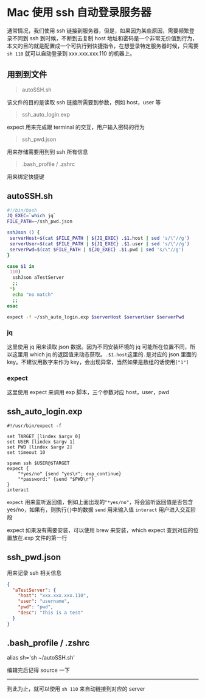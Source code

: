 # Mac 使用 ssh 自动登录服务器

通常情况，我们使用 ssh 链接到服务器，但是，如果因为某些原因，需要频繁登录不同到 ssh 到时候，不断到去复制 host 地址和密码是一个非常无价值到行为，本文的目的就是配置成一个可执行到快捷指令，在想登录特定服务器时候，只需要 `sh 110` 就可以自动登录到 xxx.xxx.xxx.110 的机器上。

## 用到到文件

> autoSSH.sh

该文件的目的是读取 ssh 链接所需要到参数，例如 host，user 等

> ssh_auto_login.exp

expect 用来完成跟 terminal 的交互，用户输入密码的行为

> ssh_pwd.json

用来存储需要用到到 ssh 所有信息

> .bash_profile / .zshrc

用来绑定快捷键

## autoSSH.sh

```bash
#!/bin/bash
JQ_EXEC=`which jq`
FILE_PATH=~/ssh_pwd.json

sshJson () {
 serverHost=$(cat $FILE_PATH | ${JQ_EXEC} .$1.host | sed 's/\"//g')
 serverUser=$(cat $FILE_PATH | ${JQ_EXEC} .$1.user | sed 's/\"//g')
 serverPwd=$(cat $FILE_PATH | ${JQ_EXEC} .$1.pwd | sed 's/\"//g')
}

case $1 in
 110)
  sshJson aTestServer
  ;;
 *)
  echo "no match"
  ;;
esac

expect -f ~/ssh_auto_login.exp $serverHost $serverUser $serverPwd
```

### jq

这里使用 jq 用来读取 json 数据。因为不同安装环境的 jq 可能所在位置不同，所以这里用 which jq 的返回值来动态获取。`.$1.host`这里的`.`是对应的 json 里面的 key。不建议用数字来作为 key，会出现异常，当然如果是数组的话使用`["1"]`

### expect

这里使用 expect 来调用 exp 脚本，三个参数对应 host，user，pwd

## ssh_auto_login.exp

```expect
#!/usr/bin/expect -f

set TARGET [lindex $argv 0]
set USER [lindex $argv 1]
set PWD [lindex $argv 2]
set timeout 10

spawn ssh $USER@$TARGET
expect {
    "*yes/no" {send "yes\r"; exp_continue}
    "*password:" {send "$PWD\r"}
}
interact
```

`expect` 用来监听返回值，例如上面出现的`"*yes/no"`，将会监听返回值是否包含 yes/no，如果有，则执行`{}`中的数据
`send` 用来输入值
`interact` 用户进入交互阶段

expect 如果没有需要安装，可以使用 brew 来安装，which expect 查到对应的位置放在.exp 文件的第一行

## ssh_pwd.json

用来记录 ssh 相关信息

```json
{
  "aTestServer": {
    "host": "xxx.xxx.xxx.110",
    "user": "username",
    "pwd": "pwd",
    "desc": "This is a test"
  }
}
```

## .bash_profile / .zshrc

alias sh='sh ~/autoSSH.sh'

编辑完后记得 source 一下

---

到此为止，就可以使用 `sh 110` 来自动链接到对应的 server
